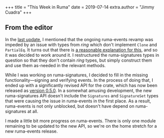 +++
title = "This Week in Ruma"
date = 2019-07-14
extra.author = "Jimmy Cuadra"
+++

## From the editor

In the [last update](/news/this-week-in-ruma-2019-07-07/), I mentioned that the ongoing ruma-events revamp was impeded by an issue with types from *ring* which don't implement `Clone` and `PartialEq`.
It turns out that there is [a reasonable explanation for this](https://github.com/briansmith/ring/pull/727), and so it was decided to work around it.
I restructured the ruma-signatures types in question so that they don't contain *ring* types, but simply construct them and use them as-needed in the relevant methods.

While I was working on ruma-signatures, I decided to fill in the missing functionality—signing and verifying events.
In the process of doing that, I ended up with a significantly revised API for the crate, which has now been released as [version 0.5.0](https://github.com/ruma/ruma-signatures/releases/tag/0.5.0).
In a somewhat amusing development, the new ruma-signatures API doesn't include the `Signatures` and `SignatureSet` types that were causing the issue in ruma-events in the first place.
As a result, ruma-events is not only unblocked, but doesn't have depend on ruma-signatures at all.

I made a little bit more progress on ruma-events.
There is only one module remaining to be updated to the new API, so we're on the home stretch for a new ruma-events release.
